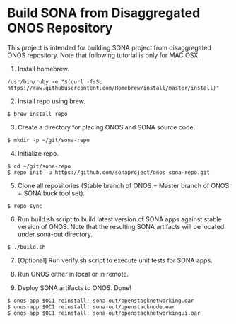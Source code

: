 # Build SONA from Disaggregated ONOS Repository

This project is intended for building SONA project from disaggregated ONOS repository.
Note that following tutorial is only for MAC OSX.

1. Install homebrew.
```
/usr/bin/ruby -e "$(curl -fsSL https://raw.githubusercontent.com/Homebrew/install/master/install)"
```

2. Install repo using brew.
```
$ brew install repo
```

3. Create a directory for placing ONOS and SONA source code.
```
$ mkdir -p ~/git/sona-repo
```

4. Initialize repo.
```
$ cd ~/git/sona-repo
$ repo init -u https://github.com/sonaproject/onos-sona-repo.git
```

5. Clone all repositories (Stable branch of ONOS + Master branch of ONOS + SONA buck tool set).
```
$ repo sync
```

6. Run build.sh script to build latest version of SONA apps against stable version of ONOS.
Note that the resulting SONA artifacts will be located under sona-out directory.
```
$ ./build.sh
```

7. [Optional] Run verify.sh script to execute unit tests for SONA apps.

8. Run ONOS either in local or in remote.

9. Deploy SONA artifacts to ONOS. Done!
```
$ onos-app $OC1 reinstall! sona-out/openstacknetworking.oar
$ onos-app $OC1 reinstall! sona-out/openstacknode.oar
$ onos-app $OC1 reinstall! sona-out/openstacknetworkingui.oar
```

